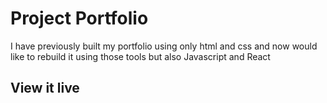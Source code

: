 # Project Portfolio
I have previously built my portfolio using only html and css and now would like to rebuild it using those tools but also Javascript and React

## View it live
